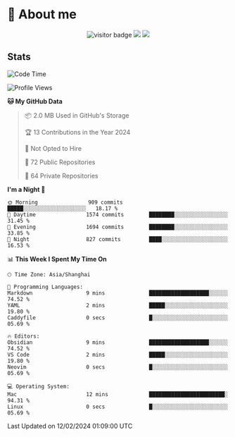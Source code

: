 <!-- ![](https://youpai.roccoshi.top/img/20200804214216.png) -->

# 🧐 About me
 
<p align="center">
<img src="https://visitor-badge.laobi.icu/badge?page_id=Lincest.Lincest&title=hits" alt="visitor badge"/>
<a href="mailto:imroccoshi@gmail.com"><img src="https://img.shields.io/badge/gmail-imroccoshi%40gmail.com-red"></a>
<a href="https://blog.roccoshi.top"><img src="https://img.shields.io/badge/blog-roccoshi-green"></a>
</p>

## Stats

<!--START_SECTION:waka-->
![Code Time](http://img.shields.io/badge/Code%20Time-973%20hrs%208%20mins-blue)

![Profile Views](http://img.shields.io/badge/Profile%20Views-1-blue)

**🐱 My GitHub Data** 

> 📦 2.0 MB Used in GitHub's Storage 
 > 
> 🏆 13 Contributions in the Year 2024
 > 
> 🚫 Not Opted to Hire
 > 
> 📜 72 Public Repositories 
 > 
> 🔑 64 Private Repositories 
 > 
**I'm a Night 🦉** 

```text
🌞 Morning                909 commits         █████░░░░░░░░░░░░░░░░░░░░   18.17 % 
🌆 Daytime                1574 commits        ████████░░░░░░░░░░░░░░░░░   31.45 % 
🌃 Evening                1694 commits        ████████░░░░░░░░░░░░░░░░░   33.85 % 
🌙 Night                  827 commits         ████░░░░░░░░░░░░░░░░░░░░░   16.53 % 
```


📊 **This Week I Spent My Time On** 

```text
🕑︎ Time Zone: Asia/Shanghai

💬 Programming Languages: 
Markdown                 9 mins              ███████████████████░░░░░░   74.52 % 
YAML                     2 mins              █████░░░░░░░░░░░░░░░░░░░░   19.80 % 
Caddyfile                0 secs              █░░░░░░░░░░░░░░░░░░░░░░░░   05.69 % 

🔥 Editors: 
Obsidian                 9 mins              ███████████████████░░░░░░   74.52 % 
VS Code                  2 mins              █████░░░░░░░░░░░░░░░░░░░░   19.80 % 
Neovim                   0 secs              █░░░░░░░░░░░░░░░░░░░░░░░░   05.69 % 

💻 Operating System: 
Mac                      12 mins             ████████████████████████░   94.31 % 
Linux                    0 secs              █░░░░░░░░░░░░░░░░░░░░░░░░   05.69 % 
```


 Last Updated on 12/02/2024 01:09:00 UTC
<!--END_SECTION:waka-->



